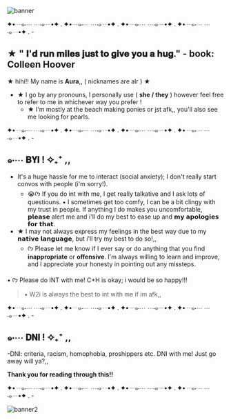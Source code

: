 ![banner](https://github.com/user-attachments/assets/03f05aae-9fc5-4b21-9413-8073b3cfb999)



✦•┈๑⋅⋯ ⋯⋅๑┈•✦ . ✦•┈๑⋅⋯ ⋯⋅๑┈•✦ . ✦•┈๑⋅⋯ ⋯⋅๑┈•✦ . ✦•┈๑⋅⋯ ⋯⋅๑┈•✦ . - 


## ★ " 𝐈'𝐝 𝐫𝐮𝐧 𝐦𝐢𝐥𝐞𝐬 𝐣𝐮𝐬𝐭 𝐭𝐨 𝐠𝐢𝐯𝐞 𝐲𝐨𝐮 𝐚 𝐡𝐮𝐠." - book: Colleen Hoover 

★ hihi!! My name is **Aura**,, ( nicknames are alr )  ★

- ★ I go by any pronouns, I personally use ( **she / they** ) however feel free to refer to me in whichever way you prefer !
     -  ★ I'm mostly at the beach making ponies or jst afk,, you'll also see me looking for pearls.

✦•┈๑⋅⋯ ⋯⋅๑┈•✦ . ✦•┈๑⋅⋯ ⋯⋅๑┈•✦ . ✦•┈๑⋅⋯ ⋯⋅๑┈•✦ . ✦•┈๑⋅⋯ ⋯⋅๑┈•✦ . -
## ๑⋅⋯ 𝗕𝗬𝗜 ! ✧₊⁺ ,, 
- It's a huge hassle for me to interact (social anxiety); I don't really start convos with people (i'm sorry!).
     - 😭ᡣ𐭩 If you do int with me, I get really talkative and I ask lots of questiouns.
     ▪️ I sometimes get too comfy, I can be a bit clingy with my trust in people. If anything I do makes you uncomfortable,
 𝗽𝗹𝗲𝗮𝘀𝗲 alert me and i'll do my best to ease up and 𝗺𝘆 𝗮𝗽𝗼𝗹𝗼𝗴𝗶𝗲𝘀 𝗳𝗼𝗿 𝘁𝗵𝗮𝘁.
- ★ I may not always express my feelings in the best way due to my 𝗻𝗮𝘁𝗶𝘃𝗲 𝗹𝗮𝗻𝗴𝘂𝗮𝗴𝗲, but i'll try my best to do so!,,
    - ᡣ𐭩 Please let me know if I ever say or do anything that you find **inappropriate** or **offensive**. I'm always willing to learn and improve, and I appreciate your honesty in pointing out any missteps.

▪️ ᡣ𐭩 Please do INT with me! C+H is okay; i would be so happy!!!
     
   >▪️ W2i is always the best to int with me if im afk,,

✦•┈๑⋅⋯ ⋯⋅๑┈•✦ . ✦•┈๑⋅⋯ ⋯⋅๑┈•✦ . ✦•┈๑⋅⋯ ⋯⋅๑┈•✦ . ✦•┈๑⋅⋯ ⋯⋅๑┈•✦ . -
## ๑⋅⋯ 𝗗𝗡𝗜 ! ✧₊⁺ ,, 
-DNI: criteria, racism, homophobia, proshippers etc. DNI with me! Just go away will ya?,,

**Thank you for reading through this!!** 

✦•┈๑⋅⋯ ⋯⋅๑┈•✦ . ✦•┈๑⋅⋯ ⋯⋅๑┈•✦ . ✦•┈๑⋅⋯ ⋯⋅๑┈•✦ . ✦•┈๑⋅⋯ ⋯⋅๑┈•✦ . -


![banner2](https://github.com/user-attachments/assets/9d2a18c0-c0fa-428c-af48-722ab8641ec3)
